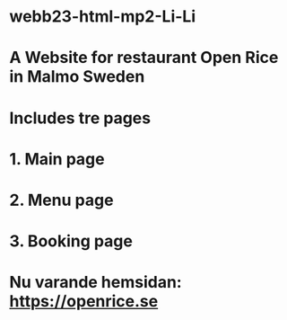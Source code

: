 # webb23-html-mp2-Li-Li
# A Website for restaurant Open Rice in Malmo Sweden
# Includes tre pages
# 1. Main page
# 2. Menu page
# 3. Booking page
#
# Nu varande hemsidan: https://openrice.se
